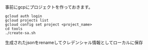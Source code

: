 
事前にgcpにプロジェクトを作っておきます。


```
gcloud auth login
gcloud projects list
gcloud config set project <project_name>
cd tools
./create-sa.sh
```


生成されたjsonをrenameしてクレデンシャル情報としてローカルに保存





